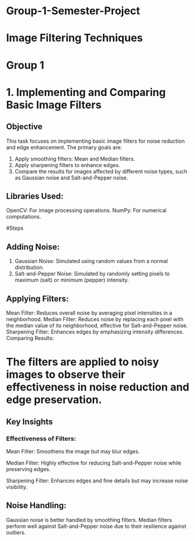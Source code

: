 # Group-1-Semester-Project


# Image Filtering Techniques
# Group 1
# 1. Implementing and Comparing Basic Image Filters
## Objective
This task focuses on implementing basic image filters for noise reduction and edge enhancement. The primary goals are:

1. Apply smoothing filters: Mean and Median filters.
2. Apply sharpening filters to enhance edges.
3. Compare the results for images affected by different noise types, such as Gaussian noise and Salt-and-Pepper noise.

## Libraries Used:
OpenCV: For image processing operations.
NumPy: For numerical computations.

#Steps
## Adding Noise:

1. Gaussian Noise: Simulated using random values from a normal distribution.
2. Salt-and-Pepper Noise: Simulated by randomly setting pixels to maximum (salt) or minimum (pepper) intensity.

## Applying Filters:

Mean Filter: Reduces overall noise by averaging pixel intensities in a neighborhood.
Median Filter: Reduces noise by replacing each pixel with the median value of its neighborhood, effective for Salt-and-Pepper noise.
Sharpening Filter: Enhances edges by emphasizing intensity differences.
Comparing Results:

# The filters are applied to noisy images to observe their effectiveness in noise reduction and edge preservation.
## Key Insights
### Effectiveness of Filters:

Mean Filter: Smoothens the image but may blur edges.

Median Filter: Highly effective for reducing Salt-and-Pepper noise while preserving edges.

Sharpening Filter: Enhances edges and fine details but may increase noise visibility.

## Noise Handling:

Gaussian noise is better handled by smoothing filters.
Median filters perform well against Salt-and-Pepper noise due to their resilience against outliers.
